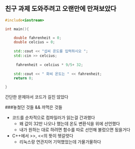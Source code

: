 ## 친구 과제 도와주려고 오랜만에 만져보았다

```c++
#include<iostream>

int main(){

    double fahrenheit = 0;
    double celcius = 0;
    
    std::cout << "섭씨 온도를 입력하시오 ";
    std::cin >> celcius;
    
	 fahrenheit = celcius * 9/5+ 32;
	
    std::cout << " 화씨 온도는 " << fahrenheit;
    return 0;

}
```

간단한 문제야서 코드가 길진 않았다

###놓쳤던 것들 && 까먹은 것들

* 코드를 순차적으로 컴파일러가 읽는걸 간과했다
	* 왜 값이 32만 나오나 했는데 온도 변환식을 위에 선언했다
	* 내가 원하는 대로 하려면 함수를 따로 선언해 불렀으면 됬을거다
* C++에서 >>, <<의 뜻이 헷갈렷다
	* 리눅스랑 연관지어 기억했었는데 가물가물하다
